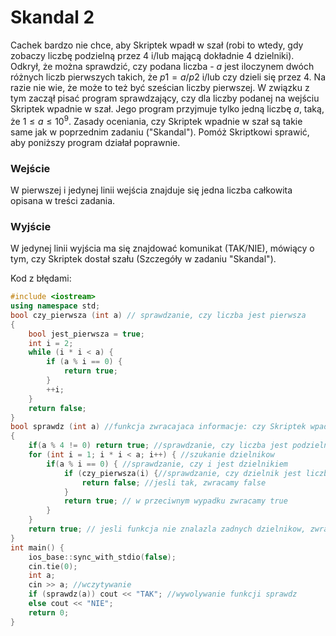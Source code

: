 # Skandal 2

Cachek bardzo nie chce, aby Skriptek wpadł w szał (robi to wtedy, gdy zobaczy liczbę podzielną przez 4 i/lub mającą dokładnie 4 dzielniki). Odkrył, że można sprawdzić, czy podana liczba - $a$ jest iloczynem dwóch różnych liczb pierwszych takich, że $p1=a/p2$ i/lub czy dzieli się przez 4. Na razie nie wie, że może to też być sześcian liczby pierwszej.  W związku z tym zaczął pisać program sprawdzający, czy dla liczby podanej na wejściu Skriptek wpadnie w szał. Jego program przyjmuje tylko jedną liczbę $a$, taką, że $1 \leq a \leq 10^9$. Zasady oceniania, czy Skriptek wpadnie w szał są takie same jak w poprzednim zadaniu ("Skandal").
Pomóż Skriptkowi sprawić, aby poniższy program działał poprawnie.

### Wejście

W pierwszej i jedynej linii wejścia znajduje się jedna liczba całkowita opisana w treści zadania.

### Wyjście

W jedynej linii wyjścia ma się znajdować komunikat (TAK/NIE), mówiący o tym, czy Skriptek dostał szału (Szczegóły w zadaniu "Skandal").

Kod z błędami:
```cpp
#include <iostream>
using namespace std;
bool czy_pierwsza (int a) // sprawdzanie, czy liczba jest pierwsza
{
    bool jest_pierwsza = true;
    int i = 2;
    while (i * i < a) {
        if (a % i == 0) {
            return true;
        }
        ++i;
    }
    return false;
}
bool sprawdz (int a) //funkcja zwracajaca informacje: czy Skriptek wpadnie w szał
{
    if(a % 4 != 0) return true; //sprawdzanie, czy liczba jest podzielna przez 4
    for (int i = 1; i * i < a; i++) { //szukanie dzielnikow
        if(a % i == 0) { //sprawdzanie, czy i jest dzielnikiem
            if (czy_pierwsza(i) {//sprawdzanie, czy dzielnik jest liczba pierwsza
	            return false; //jesli tak, zwracamy false
            }
            return true; // w przeciwnym wypadku zwracamy true
        }
    }
    return true; // jesli funkcja nie znalazla zadnych dzielnikow, zwracamy true
}
int main() {
    ios_base::sync_with_stdio(false);
    cin.tie(0);
    int a;
    cin >> a; //wczytywanie
    if (sprawdz(a)) cout << "TAK"; //wywolywanie funkcji sprawdz
    else cout << "NIE";
    return 0;
}

```

